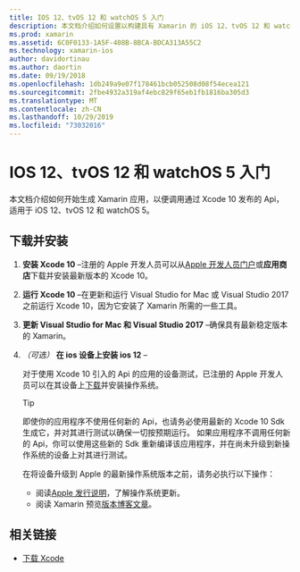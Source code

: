 ```yaml
---
title: IOS 12、tvOS 12 和 watchOS 5 入门
description: 本文档介绍如何设置以构建具有 Xamarin 的 iOS 12、tvOS 12 和 watchOS 5 应用。 本文介绍了如何下载 Xcode 10 和更新 Visual Studio for Mac 和 Visual Studio 2017。
ms.prod: xamarin
ms.assetid: 6C0F0133-1A5F-408B-8BCA-BDCA313A55C2
ms.technology: xamarin-ios
author: davidortinau
ms.author: daortin
ms.date: 09/19/2018
ms.openlocfilehash: 1db249a9e07f178461bcb052508d08f54ecea121
ms.sourcegitcommit: 2fbe4932a319af4ebc829f65eb1fb1816ba305d3
ms.translationtype: MT
ms.contentlocale: zh-CN
ms.lasthandoff: 10/29/2019
ms.locfileid: "73032016"
---
```

# <a name="get-started-with-ios-12-tvos-12-and-watchos-5"></a>IOS 12、tvOS 12 和 watchOS 5 入门

本文档介绍如何开始生成 Xamarin 应用，以便调用通过 Xcode 10 发布的 Api，适用于 iOS 12、tvOS 12 和 watchOS 5。

## <a name="download-and-install"></a>下载并安装

1. **安装 Xcode 10** –注册的 Apple 开发人员可以从[Apple 开发人员门户](https://developer.apple.com/download/)或**应用商店**下载并安装最新版本的 Xcode 10。

2. **运行 Xcode 10** –在更新和运行 Visual Studio for Mac 或 Visual Studio 2017 之前运行 Xcode 10，因为它安装了 Xamarin 所需的一些工具。

3. **更新 Visual Studio for Mac 和 Visual Studio 2017** –确保具有最新稳定版本的 Xamarin。

4. _（可选）_ **在 ios 设备上安装 ios 12** –

   对于使用 Xcode 10 引入的 Api 的应用的设备测试，已注册的 Apple 开发人员可以在其设备上[下载](https://developer.apple.com/download)并安装操作系统。

   > [!TIP]
   > 即使你的应用程序不使用任何新的 Api，也请务必使用最新的 Xcode 10 Sdk 生成它，并对其进行测试以确保一切按预期运行。 如果应用程序不调用任何新的 Api，你可以使用这些新的 Sdk 重新编译该应用程序，并在尚未升级到新操作系统的设备上对其进行测试。
   >
   > 在将设备升级到 Apple 的最新操作系统版本之前，请务必执行以下操作：
   >
   > - 阅读[Apple 发行说明](https://developer.apple.com/download/)，了解操作系统更新。
   > - 阅读 Xamarin 预览[版本博客文章](https://releases.xamarin.com/preview-release-xcode-10-beta-6/)。

## <a name="related-links"></a>相关链接

- [下载 Xcode](https://developer.apple.com/download/)
